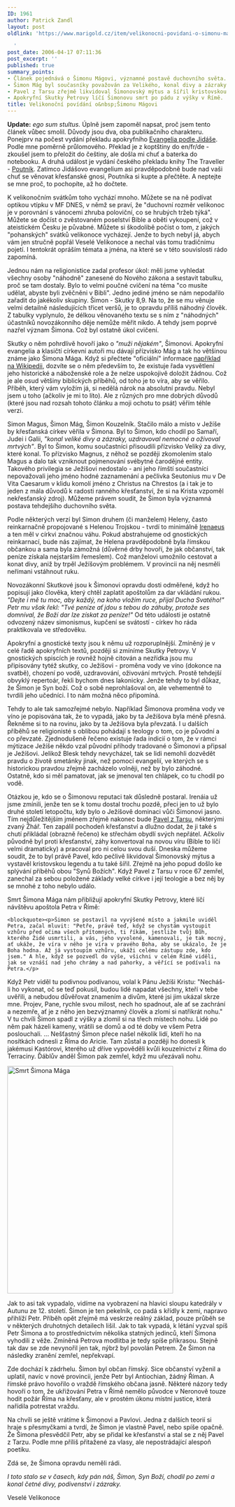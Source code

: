 ```yaml
---
ID: 1961
author: Patrick Zandl
layout: post
oldlink: 'https://www.marigold.cz/item/velikonocni-povidani-o-simonu-magovi

  '
post_date: 2006-04-17 07:11:36
post_excerpt: ''
published: true
summary_points:
- Článek pojednává o Šimonu Mágovi, významné postavě duchovního světa.
- Šimon Mág byl současníky považován za Velikého, konal divy a zázraky.
- Pavel z Tarsu zřejmě likvidoval Šimonovský mýtus a šířil kristovskou legendu.
- Apokryfní Skutky Petrovy líčí Šimonovu smrt po pádu z výšky v Římě.
title: Velikonoční povídání o&nbsp;Šimonu Mágovi
---
```


<p><strong>Update:</strong> <i>ego sum stultus.</i> Úplně jsem zapoměl napsat, proč jsem tento článek vůbec smolil. Důvody jsou dva, oba publikačního charakteru. Ponejprv na počest vydání překladu apokryfního <a href="http://www.national-geographic.cz/detail.asp?id=1160">Evangelia podle Jidáše</a>. 	Podle mne poměrně průlomového. Překlad je z koptštiny do en/fr/de - zkoušel jsem to přeložit do češtiny, ale došla mi chuť a baterka do notebooku. A druhá událost je vydání českého překladu knihy The Traveller - <a href="http://www.daemon.cz/kniha/6077/hawks-john-twelve-poutnik.htm">Poutník</a>. Zatímco Jidášovo evangelium asi pravděpodobně bude nad vaši chuť se věnovat křesťanské gnosi, Poutníka si kupte a přečtěte. A neptejte se mne proč, to pochopíte, až ho dočtete.</p>

<p>K velikonočním svátkům toho vychází mnoho. Můžete se na ně podívat optikou vtípku v MF DNES, v němž se praví, že "duchovní rozměr velikonoc je v porovnání s vánocemi zhruba poloviční, co se hrubých tržeb týká". Můžete se dočíst o zvěstovaném poselství Bible a oběti vykoupení, což v ateistickém Česku je půvabné. Můžete si škodolibě počíst o tom, z jakých "pohanských" svátků velikonoce vycházejí. Jenže to bych nebyl já, abych vám jen stručně popřál Veselé   Velikonoce a nechal vás tomu tradičnímu pojetí. I tentokrát opráším témata a jména, na které se v této souvislosti rádo zapomíná. </p>

<p>Jednou nám na religionistice zadal profesor úkol: měli jsme vyhledat všechny osoby "náhodně" zanesené do Nového zákona a sestavit tabulku, proč se tam dostaly. Bylo to velmi poučné cvičení na téma "co musíte udělat, abyste byli zvěčněni v Bibli". Jedno jediné jméno se nám nepodařilo zařadit do jakékoliv skupiny. Šimon - Skutky 8,9. Na to, že se mu věnuje velmi detailně následujících třicet veršů, je to opravdu příliš náhodný člověk. Z tabulky vyplynulo, že délkou věnovaného textu se s ním z "náhodných" účastníků novozákonního děje nemůže měřit nikdo. A tehdy jsem poprvé nazřel význam Šimona. Což byl ostatně úkol cvičení. </p>

<p>Skutky o něm pohrdlivě hovoří jako o <i>"muži nějakém"</i>, Šimonovi. Apokryfní evangelia a klasičtí církevní autoři mu dávají přízvisko Mág a tak ho většinou známe jako Šimona Mága. Když si přečtete "oficiální" informace <a href="http://en.wikipedia.org/wiki/Simon_Magus">například na Wikipedii</a>, dozvíte se o něm především to, že existuje řada vysvětlení jeho historické a náboženské role a že nelze uspokojivě doložit žádnou. Což je ale osud většiny biblických příběhů, od toho je to víra, aby se věřilo. Příběh, který vám vyložím já, si nedělá nárok na absolutní pravdu. Nebyl jsem u toho (ačkoliv je mi to líto). Ale z různých pro mne dobrých důvodů (které jsou nad rozsah tohoto článku a moji ochotu to psát) věřím téhle verzi. </p>

<p>Simon Magus, Šimon Mág, Šimon Kouzelník. Stačilo málo a místo v Ježíše by křesťanská církev věřila v Šimona. Byl to Šimon, kdo chodil po Samaří, Judei i Galii, <i>"konal veliké divy a zázraky, uzdravoval nemocné a oživoval mrtvých"</i>. Byl to Šimon, komu součastníci přisoudili přízvisko Veliký za divy, které konal. To přízvisko Magnus, z něhož se později zkomolením stalo Magus a dalo tak vzniknout pojmenování svébytné čarodějné entity. Takového privilegia se Ježíšovi nedostalo - ani jeho římští součastníci nepovažovali jeho jméno hodné zaznamenání a pečlivka Seutonius mu v De Vita Caesarum v klidu komolí jméno z Christus na Chrestos (a i tak je to jeden z mála důvodů k radosti ranného křesťanství, že si na Krista vzpoměl nekřesťanský zdroj). Můžeme právem soudit, že Šimon byla významná postava tehdejšího duchovního světa.
</p>

<!--more--><p>Podle některých verzí byl Simon druhem (či manželem) Heleny, často reinkarnačně propojované s Helenou Trojskou - tvrdí to minimálně <a href="http://cs.wikipedia.org/wiki/Irenej_z_Lyonu">Irenaeus</a> a ten měl v církvi značnou váhu. Pokud abstrahujeme od gnostických reinkarnací, bude nás zajímat, že Helena pravděpodobně byla římskou občankou a sama byla zámožná (důvěrné drby hovoří, že jak občanství, tak peníze získala nejstarším řemeslem). Což manželovi umožnilo cestovat a konat divy, aniž by trpěl Ježíšovým problémem. V provincii na něj nesměli neřímani vstáhnout ruku.  </p>

<p>Novozákonní Skutkové jsou k Šimonovi opravdu dosti odměřené, když ho popisují jako člověka, který chtěl zaplatit apoštolům za dar vkládání rukou. <i>"Dejte i mě tu moc, aby každý, na koho vložím ruce, přijal Ducha Svatého!" Petr mu však řekl: "Tvé peníze ať jdou s tebou do záhuby, protože ses domníval, že Boží dar lze získat za peníze!"</i> Od této události je ostatně odvozený název simonismus, kupčení se svátostí - církev ho ráda praktikovala ve středověku.  </p>

<p>Apokryfní a gnostické texty jsou k němu už rozporuplnější. Zmíněný je v celé řadě apokryfních textů, později si zmíníme Skutky Petrovy. V gnostických spiscích je rovněž hojně citován a nezřídka jsou mu připisovány tytéž skutky, co Ježíšovi - proměna vody ve víno (dokonce na svatbě), chození po vodě, uzdravování, oživování mrtvých. Prostě tehdejší obvyklý repertoár, řekli bychom dnes lakonicky. Jenže tehdy to byl důkaz, že Šimon je Syn boží. Což o sobě neprohlašoval on, ale vehementně to tvrdili jeho učedníci. I to nám možná něco připomíná. </p>

<p>Tehdy to ale tak samozřejmé nebylo. Například Šimonova proměna vody ve víno je popisována tak, že to vypadá, jako by ta Ježíšova byla méně přesná. Řekněme si to na rovinu, jako by ta Ježíšova byla převzatá.  I u dalších příběhů se religionisté s oblibou pohádají s teology o tom, co je původní a co převzaté. Zjednodušeně řečeno existuje řada indicií o tom, že v rámci mýtizace Ježíše někdo vzal původní příhody tradované o Šimonovi a připsal je Ježíšovi. Jelikož Blesk tehdy nevycházel, tak se lidi nemohli dozvědět pravdu o životě smetánky jinak, než pomocí evangelií, ve kterých se s historickou pravdou zřejmě zacházelo volněji, než by bylo záhodné. Ostatně, kdo si měl pamatovat, jak se jmenoval ten chlápek, co tu chodil po vodě.</p>

<p>Otázkou je, kdo se o Šimonovu reputaci tak důsledně postaral.  Irenáia už jsme zmínili, jenže ten se k tomu dostal trochu pozdě, přeci jen to už bylo druhé století letopočtu, kdy bylo o Ježíšově dominaci vůči Šimonovi jasno. Tím nejdůležitějším jménem zřejmě nakonec bude <a href="http://cs.wikipedia.org/wiki/Pavel_z_Tarsu">Pavel z Tarsu</a>, některými zvaný Žhář. Ten zapálil pochodeň křesťanství a dlužno dodat, že ji také s chutí přikládal (obrazně řečeno) ke střechám obydlí svých nepřátel. Ačkoliv původně byl proti křesťanství, záhy konvertoval na novou víru (Bible to líčí velmi dramaticky) a pracoval pro ni celou svou duší. Dneska můžeme soudit, že to byl právě Pavel, kdo pečlivě likvidoval Šimonovský mýtus a vystavěl kristovskou legendu a tu také šířil. Zřejmě na jeho popud došlo ke splývání příběhů obou "Synů Božích". Když Pavel z Tarsu v roce 67 zemřel, zanechal za sebou položené základy velké církve i její teologie a bez něj by se mnohé z toho nebylo událo. </p>

<p>Smrt Šimona Mága nám přibližují apokryfní Skutky Petrovy, které líčí návštěvu apoštola Petra v Římě:</p>

	<blockquote><p>Šimon se postavil na vyvýšené místo a jakmile uviděl Petra, začal mluvit: "Petře, právě teď, když se chystám vystoupit vzhůru před očima všech přítomných, ti říkám, jestliže tvůj Bůh, kterého Židé usmrtili, a vás, jeho vyvolené, kamenovali, je tak mocný, ať ukáže, že víra v něho je víra v pravého Boha, aby se ukázalo, že je Boha hodna. Až já vystoupím vzhůru, ukáži celému zástupu zde, kdo jsem." A hle, když se pozvedl do výše, všichni v celém Římě viděli, jak se vznáší nad jeho chrámy a nad pahorky, a věřící se podívali na Petra.</p>

<p>Když Petr viděl tu podivnou podívanou, volal k Pánu Ježíši Kristu: "Necháš-li ho vykonat, oč se teď pokusil, budou lidé napadat všechny, kteří v tebe uvěřili, a nebudou důvěřovat znamením a divům, které jsi jim ukázal skrze mne. Projev, Pane, rychle svou milost, nech ho spadnout, ale ať se zachrání a nezemře, ať je z něho jen bezvýznamný člověk a zlomí si natřikrát nohu." V tu chvíli Šimon spadl z výšky a zlomil si na třech místech nohu. Lidé po něm pak házeli kameny, vrátili se domů a od té doby ve všem Petra poslouchali. ... Nešťastný Šimon přece našel několik lidí, kteří ho na nosítkách odnesli z Říma do Aricie. Tam zůstal a později ho donesli k jakémusi Kastórovi, kterého už dříve vypověděli kvůli kouzelnictví z Říma do Terraciny. Ďáblův anděl Šimon pak zemřel, když mu uřezávali nohu. </p>
</blockquote>
<div class="rightbox"><img src="/wp-content/uploads/20060417-simonmag.jpg" alt="Smrt Šimona Mága" width="379" height="520" /></div>
<p>Jak to asi tak vypadalo, vidíme na vyobrazení na hlavici sloupu katedrály v Autunu ze 12. století. Šimon je ten pekelník, co padá s křídly k zemi, napravo přihlíží Petr. Příběh opět zřejmě má veskrze reálný základ, pouze průběh se v některých druhotných detailech lišil. Jak to tak vypadá, k létání vyzval spíš Petr Šimona a to prostřednictvím několika statných jedinců, kteří Šimona vyhodili z věže. Zmíněná Petrova modlitba je tedy spíše příkrasou. Stejně tak dav se zde nevynořil jen tak, nýbrž byl povolán Petrem. Že Šimon na následky zranění zemřel, nepřekvapí. </p>

<p>Zde dochází k zádrhelu. Šimon byl občan římský. Sice občanství vyženil a uplatil, navíc v nové provincii, jenže Petr byl Antiochian, žádný Říman.  A římské právo hovořilo o vraždě římského občana jasně. Některé názory tedy hovoří o tom, že ukřižování Petra v Římě nemělo původce v Neronově touze hodit požár Říma na křesťany, ale v prostém úkonu místní justice, která nařídila potrestat vraždu. </p>

<p>Na chvíli se ještě vrátíme k Šimonovi a Pavlovi. Jedna z dalších teorií si hraje s přesmyčkami a tvrdí, že Šimon je vlastně Pavel, nebo spíše opačně. Že Šimona přesvědčil Petr, aby se přidal ke křesťanství a stal se z něj Pavel z Tarzu. Podle mne příliš přitažené za vlasy, ale nepostrádající alespoň poetiku. </p>

<p>Zdá se, že Šimona opravdu neměli rádi. </p>

<p><i>I toto stalo se v časech, kdy pán náš, Šimon, Syn Boží, chodil po zemi a konal četné divy, podivenství i zázraky.</i> </p>

<p>Veselé Velikonoce
</p>
